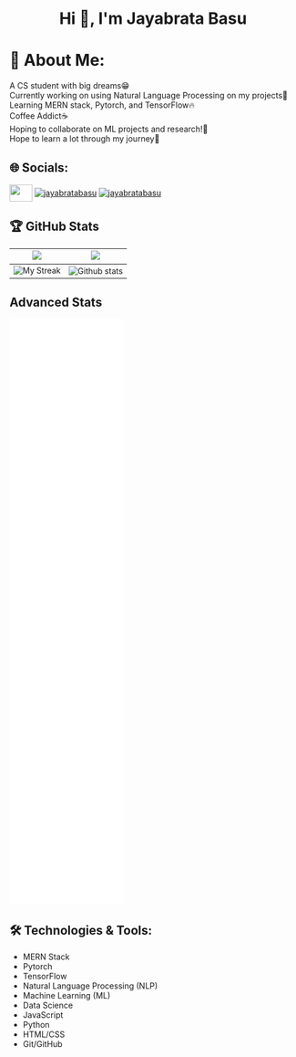 <h1 align="center">Hi 👋, I'm Jayabrata Basu</h1>

# 💫 About Me:

A CS student with big dreams😁<br>Currently working on using Natural Language Processing on my projects🌱<br>Learning MERN stack, Pytorch, and TensorFlow🔥<br>Coffee Addict☕<br>Hoping to collaborate on ML projects and research!🔬<br>Hope to learn a lot through my journey💫

## 🌐 Socials:

<a href="https://linkedin.com/in/jayabratabasu" target="blank"><img align="center" src="https://raw.githubusercontent.com/rahuldkjain/github-profile-readme-generator/master/src/images/icons/Social/linked-in-alt.svg"  height="30" width="40" /></a>
<a href="https://www.hackerrank.com/jayabratabasu" target="blank"><img align="center" src="https://raw.githubusercontent.com/rahuldkjain/github-profile-readme-generator/master/src/images/icons/Social/hackerrank.svg" alt="jayabratabasu" height="30" width="40" /></a>
<a href="https://www.leetcode.com/jayabratabasu" target="blank"><img align="center" src="https://raw.githubusercontent.com/rahuldkjain/github-profile-readme-generator/master/src/images/icons/Social/leet-code.svg" alt="jayabratabasu" height="30" width="40" /></a>
</p>


## 🏆 GitHub Stats
| <img width="450em" src="https://github-profile-trophy.vercel.app/?username=JayabrataBasu&theme=onedark&row=2&column=4&margin-w=10&margin-h=15&no-bg=true)](https://github.com/ryo-ma/github-profile-trophy"> | <img  width="450em" src="https://github-readme-stats.vercel.app/api/top-langs?username=JayabrataBasu&show_icons=true&locale=en&layout=compact&theme=onedark"/> |
| :-----------------------------------------------------------------------------------------------------------------------------------------------------------------------------------------------------: | :--------------------------------------------------------------------------------------------------------------------------------------------------------------------------------------: |
|                                           <img  width="450em"   src="https://streak-stats.demolab.com?user=JayabrataBasu&theme=onedark" alt="My Streak" />                                           |  <img width="450em" align="center" alt="Github stats"  src="https://github-readme-stats.vercel.app/api?username=JayabrataBasu&show_icons=true&count_private=true&theme=onedark" />   |


## Advanced Stats
![Metrics](https://github.com/JayabrataBasu/JayabrataBasu/blob/main/github-metrics.svg)





## 🛠️ Technologies & Tools:
- MERN Stack
- Pytorch
- TensorFlow
- Natural Language Processing (NLP)
- Machine Learning (ML)
- Data Science
- JavaScript
- Python
- HTML/CSS
- Git/GitHub

<!---
JayabrataBasu/JayabrataBasu is a ✨ special ✨ repository because its `README.md` (this file) appears on your GitHub profile.
You can click the Preview link to take a look at your changes.
--->
